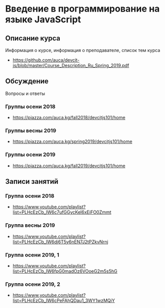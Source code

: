 # Введение в программирование на языке JavaScript

## Описание курса

Информация о курсе, информация о преподавателе, список тем курса

* <https://github.com/auca/devcit-js/blob/master/Course_Description_Ru_Spring_2019.pdf>

## Обсуждение

Вопросы и ответы

### Группы осени 2018

* <https://piazza.com/auca.kg/fall2018/devcitjs101/home>

### Группы весны 2019

* <https://piazza.com/auca.kg/spring2019/devcitjs101/home>

### Группы осени 2019

* <https://piazza.com/auca.kg/fall2019/devcitjs101/home>

## Записи занятий

### Группа осени 2018

* <https://www.youtube.com/playlist?list=PLHcEzCb_lW6c7ufGGycKel6xEiFO0Zmmt>

### Группа весны 2019

* <https://www.youtube.com/playlist?list=PLHcEzCb_lW6dj6T5y6nEN7J2tPZkvNrnj>

### Группа осени 2019, 1

* <https://www.youtube.com/playlist?list=PLHcEzCb_lW6fpG0madOz6VOoeG2m5s5hG>

### Группа осени 2019, 2

* <https://www.youtube.com/playlist?list=PLHcEzCb_lW6cPeFAhQDau1_3WY1wzMQiY>
